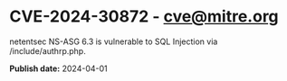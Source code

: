 # CVE-2024-30872 - cve@mitre.org

netentsec NS-ASG 6.3 is vulnerable to SQL Injection via /include/authrp.php.

**Publish date:** 2024-04-01
